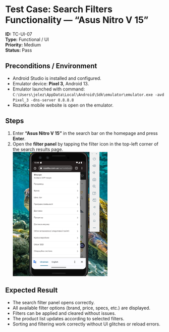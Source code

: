 # Test Case: Search Filters Functionality — “Asus Nitro V 15”  

**ID:** TC-UI-07    
**Type:** Functional / UI  
**Priority:** Medium  
**Status:** Pass  

## Preconditions / Environment  
- Android Studio is installed and configured.  
- Emulator device: **Pixel 3**, Android 13.  
- Emulator launched with command:  
  `C:\Users\jelez\AppData\Local\Android\Sdk\emulator\emulator.exe -avd Pixel_3 -dns-server 8.8.8.8`  
- Rozetka mobile website is open on the emulator.  

## Steps  
1. Enter **“Asus Nitro V 15”** in the search bar on the homepage and press **Enter**.  
2. Open the **filter panel** by tapping the filter icon in the top-left corner of the search results page.  
   <img src="../screenshots/8.png" width="300"/>  

## Expected Result  
- The search filter panel opens correctly.  
- All available filter options (brand, price, specs, etc.) are displayed.  
- Filters can be applied and cleared without issues.  
- The product list updates according to selected filters.  
- Sorting and filtering work correctly without UI glitches or reload errors. 